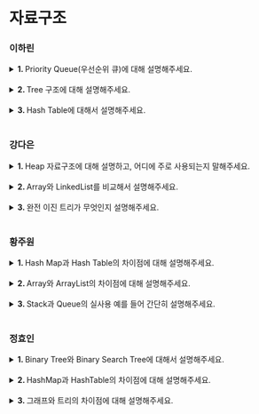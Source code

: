 # 자료구조

### 이하린
<details>
   <summary> <b>1. </b> Priority Queue(우선순위 큐)에 대해 설명해주세요. </summary> <br />
<div>
      
- 우선순위 큐는 들어간 순서에 상관없이 우선순위가 높은 데이터를 먼저 꺼내기 위해 고안된 자료구조입니다.
- 우선순위 큐 구현 방식에는 배열, 연결 리스트, 힙이 있고, 그중 힙 방식이 worst case라도 시간 복잡도 O(logN)을 보장하기 때문에 일반적으로 완전 이진트리 형태의 힙을 이용해 구현합니다.

</div>
</details>
<br />

<details>
   <summary> <b>2. </b> Tree 구조에 대해 설명해주세요. </summary> <br />
<div>
      
- 트리는 노드로 이루어진 자료구조입니다.
- 스택과 큐와 같은 선형 구조가 아닌 **비선형** 자료구조이며, 계층적 관계를 표현하기에 적합합니다.

</div>
</details>
<br />

<details>
   <summary> <b>3. </b> Hash Table에 대해서 설명해주세요. </summary> <br />
<div>
      
- 해시 테이블은 (Key, Value)로 데이터를 저장하는 자료구조 중 하나로 빠르게 데이터를 검색할 수 있는 자료구조입니다.
- 각 Key값은 해시함수에 의해 고유한 index를 가지게 되어 바로 접근할 수 있으므로 평균 O(1)의 시간 복잡도로 데이터를 조회합니다. 
- 하지만 index값이 충돌이 발생한 경우 Chanining에 연결된 리스트들까지 검색해야 하므로 O(N)까지 증가할 수 있습니다.
  
</div>
</details>
<br />

### 강다은
<details>
   <summary> <b>1. </b> Heap 자료구조에 대해 설명하고, 어디에 주로 사용되는지 말해주세요. </summary> <br />
<div>
      
- Heap은 배열 기반의 완전 이진 트리입니다. 빠르게 최댓값 또는 최솟값을 찾기 위해 주로 사용됩니다.
- 대표적인 예시로는 우선순위 큐를 구현하기 위해 사용됩니다.

</div>
</details>
<br />

<details>
   <summary> <b>2. </b> Array와 LinkedList를 비교해서 설명해주세요. </summary> <br />
<div>
      
- Array는 배열로 정적 메모리 할당을 하는 자료구조로 크기 변경이 불가능합니다. 인덱스를 활용하여 원소에 접근할 수 있기 때문에 검색 시간 복잡도가 O(1) 입니다.
- LinkedList는 동적 메모리 할당을 하는 자료구조입니다. 각 노드들이 메모리 상에서 연속적이지 않으며 각 노드가 자신의 다음 노드 위치를 알고 있습니다. 사용자는 첫 노드의 위치만 알고 있어 검색 시간 복잡도가 O(N)입니다.

</div>
</details>
<br />

<details>
   <summary> <b>3. </b> 완전 이진 트리가 무엇인지 설명해주세요. </summary> <br />
<div>
      
- 완전 이진 트리는 이진 트리 중 왼쪽부터 순서대로 전부 채워진 트리를 의미합니다. 
  
</div>
</details>
<br />

### 황주원
<details>
   <summary> <b>1. </b> Hash Map과 Hash Table의 차이점에 대해 설명해주세요. </summary> <br />
<div>
      
- 동기화 지원 여부와 null 값 허용 여부의 차이가 있습니다.
- 해시 테이블은 동기화를 지원하여 Thread-safe 합니다. 또한, Null 값을 허용하지 않습니다.
- 해시 맵은 동기화를 지원하지 않아 Thread-safe하지 않습니다. 또한, Null 값을 허용합니다.

</div>
</details>
<br />

<details>
   <summary> <b>2. </b> Array와 ArrayList의 차이점에 대해 설명해주세요. </summary> <br />
<div>
      
- Array는 크기가 고정적이고, ArrayList는 크기가 가변적입니다.
- Array는 초기화 시 메모리에 할당되어 ArrayList보다 속도가 빠르고, ArrayList는 데이터 추가 및 삭제 시 메모리를 재할당하기 때문에 속도가 Array보다 느립니다.

</div>
</details>
<br />

<details>
   <summary> <b>3. </b> Stack과 Queue의 실사용 예를 들어 간단히 설명해주세요. </summary> <br />
<div>
      
- **Stack**은 **자바의 Stack 메모리 영역**에 사용됩니다.
   - 지역변수와 매개변수 데이터 값이 저장되는 공간입니다. 메소드 호출시 메모리에 할당되고 종료되면 메모리가 해제되며, LIFO(Last In First Out)구조를 가집니다.

- **Queue**는 **OS의 스케쥴러**에 사용됩니다.
   - 자원의 할당과 회수를 하는 스케쥴러 역할을 큐가 할 수 있습니다. 메모리에 적재된 다수의 프로세스 중 어떤 프로세스에게 자원을 할당할 것인가 그 순서를 결정하는 것이 자원의 효율적인 사용에 있습니다. 
   - 가장 단순한 형태의 스케쥴링 정책이 FCFS(First Com First Served) 즉, 큐라고 볼 수 있습니다.
  
</div>
</details>
<br />

### 정효인
<details>
   <summary> <b>1. </b> Binary Tree와 Binary Search Tree에 대해서 설명해주세요. </summary> <br />
<div>
      
- 이진트리(Binary Tree)는 자식 노드가 최대 두 개인 노드들로 구성된 트리이고, 이진 탐색 트리(BST)는 이진 탐색과 연결 리스트를 결합한 자료구조입니다.
- 이진 탐색 트리(BST)는 왼쪽 트리의 모든 값은 반드시 부모 노드보다 작아야 하고, 오른쪽 트리의 값은 부모 노드보다 커야 하는 특징이 있습니다.
- 시간 복잡도는 O(h)이며, 트리의 균형이 한쪽으로 치우쳐진 경우 worst case가 되고 O(n)의 시간 복잡도를 가집니다. → 이런 worst case를 막기 위해 나온 기법이 RBT(Red-Black Tree)

</div>
</details>
<br />

<details>
   <summary> <b>2. </b> HashMap과 HashTable의 차이점에 대해 설명해주세요. </summary> <br />
<div>
      
- 동기화 지원 여부와 null 값 허용 여부의 차이가 있습니다.
- 해시 테이블(Hash Table)은 병렬 처리를 할 때 (동기화를 고려해야 하는 상황) Thread-safe 하고 Null 값을 허용하지 않습니다.
- 해시 맵(Hash Map)은 Thread-safe하지 않고 Null 값을 허용합니다.

</div>
</details>
<br />

<details>
   <summary> <b>3. </b> 그래프와 트리의 차이점에 대해 설명해주세요. </summary> <br />
<div>
      
- 그래프>트리(그래프가 트리를 포함하는 형태)
- 그래프는 방향, 무방향 모두 존재하지만 트리는 방향만 존재합니다.
  
</div>
</details>
<br />


